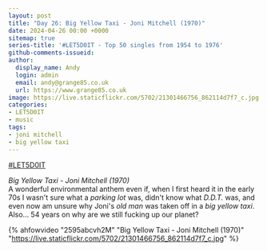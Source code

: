 ```yaml
---
layout: post
title: "Day 26: Big Yellow Taxi - Joni Mitchell (1970)"
date: 2024-04-26 00:00 +0000
sitemap: true
series-title: '#LET5D0IT - Top 50 singles from 1954 to 1976'
github-comments-issueid:
author:
  display_name: Andy
  login: admin
  email: andy@grange85.co.uk
  url: https://www.grange85.co.uk
image: https://live.staticflickr.com/5702/21301466756_862114d7f7_c.jpg 
categories:
- LET5D0IT
- music
tags:
- joni mitchell
- big yellow taxi
---
```

[#LET5D0IT](https://bsky.app/profile/let5d0it.bsky.social)

_Big Yellow Taxi - Joni Mitchell (1970)_  
A wonderful environmental anthem even if, when I first heard it in the early 70s I wasn't sure what a _parking lot_ was, didn't know what _D.D.T._ was, and even now am unsure why Joni's _old man_ was taken off in a _big yellow taxi_. Also... 54 years on why are we still fucking up our planet?

{% ahfowvideo "2595abcvh2M" "Big Yellow Taxi - Joni Mitchell (1970)" "https://live.staticflickr.com/5702/21301466756_862114d7f7_c.jpg" %}

